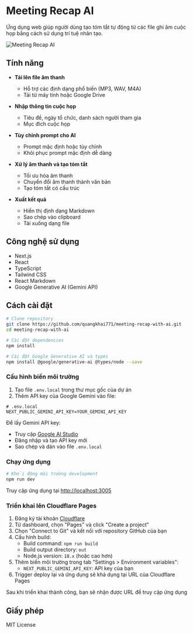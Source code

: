 # Meeting Recap AI

Ứng dụng web giúp người dùng tạo tóm tắt tự động từ các file ghi âm cuộc họp bằng cách sử dụng trí tuệ nhân tạo.

![Meeting Recap AI](https://i.imgur.com/YQ6GmVh.png)

## Tính năng

- **Tải lên file âm thanh**
  - Hỗ trợ các định dạng phổ biến (MP3, WAV, M4A)
  - Tải từ máy tính hoặc Google Drive

- **Nhập thông tin cuộc họp**
  - Tiêu đề, ngày tổ chức, danh sách người tham gia
  - Mục đích cuộc họp

- **Tùy chỉnh prompt cho AI**
  - Prompt mặc định hoặc tùy chỉnh
  - Khôi phục prompt mặc định dễ dàng

- **Xử lý âm thanh và tạo tóm tắt**
  - Tối ưu hóa âm thanh
  - Chuyển đổi âm thanh thành văn bản
  - Tạo tóm tắt có cấu trúc

- **Xuất kết quả**
  - Hiển thị định dạng Markdown
  - Sao chép vào clipboard
  - Tải xuống dạng file

## Công nghệ sử dụng

- Next.js
- React
- TypeScript
- Tailwind CSS
- React Markdown
- Google Generative AI (Gemini API)

## Cách cài đặt

```bash
# Clone repository
git clone https://github.com/quangkhai771/meeting-recap-with-ai.git
cd meeting-recap-with-ai

# Cài đặt dependencies
npm install

# Cài đặt Google Generative AI và types
npm install @google/generative-ai @types/node --save
```

### Cấu hình biến môi trường

1. Tạo file `.env.local` trong thư mục gốc của dự án
2. Thêm API key của Google Gemini vào file:

```
# .env.local
NEXT_PUBLIC_GEMINI_API_KEY=YOUR_GEMINI_API_KEY
```

Để lấy Gemini API key:
- Truy cập [Google AI Studio](https://makersuite.google.com/app/apikey)
- Đăng nhập và tạo API key mới
- Sao chép và dán vào file `.env.local`

### Chạy ứng dụng

```bash
# Khởi động môi trường development
npm run dev
```

Truy cập ứng dụng tại [http://localhost:3005](http://localhost:3005)

### Triển khai lên Cloudflare Pages

1. Đăng ký tài khoản [Cloudflare](https://dash.cloudflare.com/sign-up)
2. Từ dashboard, chọn "Pages" và click "Create a project"
3. Chọn "Connect to Git" và kết nối với repository GitHub của bạn
4. Cấu hình build:
   - Build command: `npm run build`
   - Build output directory: `out`
   - Node.js version: `18.x` (hoặc cao hơn)
5. Thêm biến môi trường trong tab "Settings > Environment variables":
   - `NEXT_PUBLIC_GEMINI_API_KEY`: API key của bạn
6. Trigger deploy lại và ứng dụng sẽ khả dụng tại URL của Cloudflare Pages

Sau khi triển khai thành công, bạn sẽ nhận được URL để truy cập ứng dụng

## Giấy phép

MIT License
